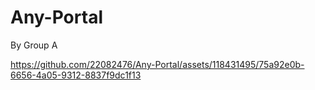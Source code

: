# Any-Portal

By Group A 

https://github.com/22082476/Any-Portal/assets/118431495/75a92e0b-6656-4a05-9312-8837f9dc1f13
